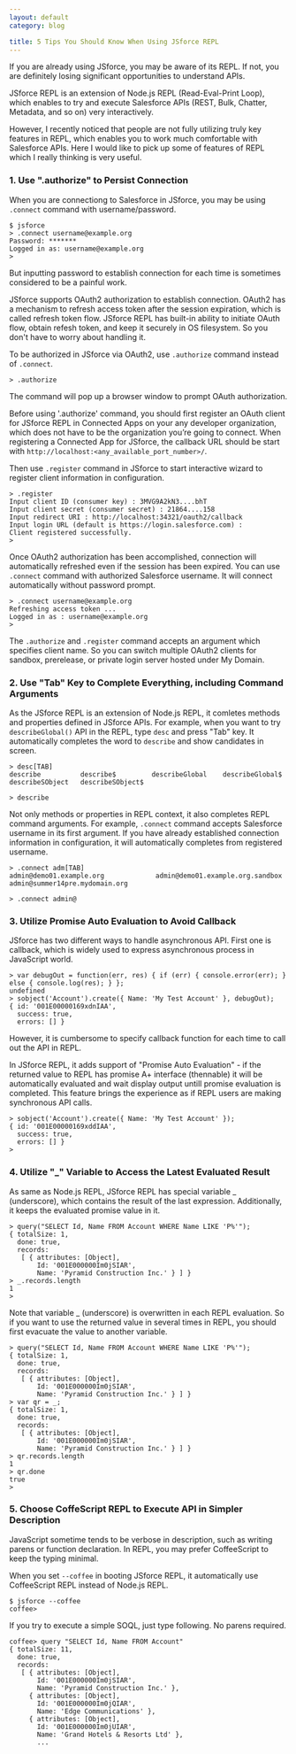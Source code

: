 ```yaml
---
layout: default
category: blog

title: 5 Tips You Should Know When Using JSforce REPL 
---
```


If you are already using JSforce, you may be aware of its REPL. If not, you are definitely losing significant opportunities to understand APIs.

JSforce REPL is an extension of Node.js REPL (Read-Eval-Print Loop), which enables to try and execute Salesforce APIs (REST, Bulk, Chatter, Metadata, and so on) very interactively.  

However, I recently noticed that people are not fully utilizing truly key features in REPL, which enables you to work much comfortable with Salesforce APIs. Here I would like to pick up some of features of REPL which I really thinking is very useful.

### 1. Use ".authorize" to Persist Connection

When you are connectiong to Salesforce in JSforce, you may be using `.connect` command with username/password.

```
$ jsforce
> .connect username@example.org
Password: *******
Logged in as: username@example.org
> 
```

But inputting password to establish connection for each time is sometimes considered to be a painful work.

JSforce supports OAuth2 authorization to establish connection. OAuth2 has a mechanism to refresh access token after the session expiration, which is called refresh token flow. JSforce REPL has built-in ability to initiate OAuth flow, obtain refesh token, and keep it securely in OS filesystem. So you don't have to worry about handling it.

To be authorized in JSforce via OAuth2, use `.authorize` command instead of `.connect`.

```
> .authorize
```

The command will pop up a browser window to prompt OAuth authorization.

Before using '.authorize' command, you should first register an OAuth client for JSforce REPL in Connected Apps on your any developer organization, which does not have to be the organization you’re going to connect. When registering a Connected App for JSforce, the callback URL should be start with `http://localhost:<any_available_port_number>/`.

Then use `.register` command in JSforce to start interactive wizard to register client information in configuration.

```
> .register
Input client ID (consumer key) : 3MVG9A2kN3....bhT
Input client secret (consumer secret) : 21864....158
Input redirect URI : http://localhost:34321/oauth2/callback
Input login URL (default is https://login.salesforce.com) : 
Client registered successfully.
>
```

Once OAuth2 authorization has been accomplished, connection will automatically refreshed even if the session has been expired. You can use `.connect` command with authorized Salesforce username. It will connect automatically without password prompt.

```
> .connect username@example.org
Refreshing access token ... 
Logged in as : username@example.org
>
```

The `.authorize` and `.register` command accepts an argument which specifies client name. So you can switch multiple OAuth2 clients for sandbox, prerelease, or private login server hosted under My Domain.


### 2. Use "Tab" Key to Complete Everything, including Command Arguments

As the JSforce REPL is an extension of Node.js REPL, it comletes methods and properties defined in JSforce APIs. For example, when you want to try `describeGlobal()` API in the REPL, type `desc` and press "Tab" key. It automatically completes the word to `describe` and show candidates in screen.

```
> desc[TAB]
describe          describe$         describeGlobal    describeGlobal$   describeSObject   describeSObject$

> describe
```

Not only methods or properties in REPL context, it also completes REPL command arguments. For example, `.connect` command accepts Salesforce username in its first argument. If you have already established connection information in configuration, it will automatically completes from registered username.

```
> .connect adm[TAB]
admin@demo01.example.org             admin@demo01.example.org.sandbox              admin@summer14pre.mydomain.org

> .connect admin@
```

### 3. Utilize Promise Auto Evaluation to Avoid Callback

JSforce has two different ways to handle asynchronous API. First one is callback, which is widely used to express asynchronous process in JavaScript world.

```
> var debugOut = function(err, res) { if (err) { console.error(err); } else { console.log(res); } }; 
undefined
> sobject('Account').create({ Name: 'My Test Account' }, debugOut);
{ id: '001E00000169xdnIAA',
  success: true,
  errors: [] }
```

However, it is cumbersome to specify callback function for each time to call out the API in REPL.

In JSforce REPL, it adds support of "Promise Auto Evaluation" - if the returned value to REPL has promise A+ interface (thennable) it will be automatically evaluated and wait display output untill promise evaluation is completed. This feature brings the experience as if REPL users are making synchronous API calls.

```
> sobject('Account').create({ Name: 'My Test Account' });
{ id: '001E00000169xddIAA',
  success: true,
  errors: [] }
> 
```

### 4. Utilize "_" Variable to Access the Latest Evaluated Result

As same as Node.js REPL, JSforce REPL has special variable _ (underscore), which contains the result of the last expression. Additionally, it keeps the evaluated promise value in it.

```
> query("SELECT Id, Name FROM Account WHERE Name LIKE 'P%'");
{ totalSize: 1,
  done: true,
  records: 
   [ { attributes: [Object],
       Id: '001E000000Im0jSIAR',
       Name: 'Pyramid Construction Inc.' } ] }
> _.records.length
1
>
```

Note that variable _ (underscore) is overwritten in each REPL evaluation. So if you want to use the returned value in several times in REPL, you should first evacuate the value to another variable.

```
> query("SELECT Id, Name FROM Account WHERE Name LIKE 'P%'");
{ totalSize: 1,
  done: true,
  records: 
   [ { attributes: [Object],
       Id: '001E000000Im0jSIAR',
       Name: 'Pyramid Construction Inc.' } ] }
> var qr = _;
{ totalSize: 1,
  done: true,
  records: 
   [ { attributes: [Object],
       Id: '001E000000Im0jSIAR',
       Name: 'Pyramid Construction Inc.' } ] }
> qr.records.length
1
> qr.done
true
>
```


### 5. Choose CoffeScript REPL to Execute API in Simpler Description

JavaScript sometime tends to be verbose in description, such as writing parens or function declaration. In REPL, you may prefer CoffeeScript to keep the typing minimal.

When you set `--coffee` in booting JSforce REPL, it automatically use CoffeeScript REPL instead of Node.js REPL.

```
$ jsforce --coffee
coffee>
```

If you try to execute a simple SOQL, just type following. No parens required.

```
coffee> query "SELECT Id, Name FROM Account"
{ totalSize: 11,
  done: true,
  records: 
   [ { attributes: [Object],
       Id: '001E000000Im0jSIAR',
       Name: 'Pyramid Construction Inc.' },
     { attributes: [Object],
       Id: '001E000000Im0jQIAR',
       Name: 'Edge Communications' },
     { attributes: [Object],
       Id: '001E000000Im0jUIAR',
       Name: 'Grand Hotels & Resorts Ltd' },
       ...
```




